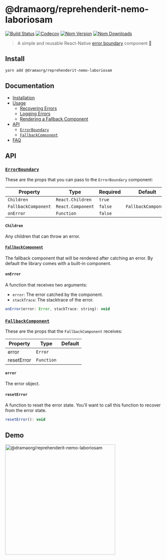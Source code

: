 # @dramaorg/reprehenderit-nemo-laboriosam

[![Build Status](https://img.shields.io/github/actions/workflow/status/carloscuesta/@dramaorg/reprehenderit-nemo-laboriosam/ci.yml?branch=master&style=flat-square)](https://github.com/dramaorg/reprehenderit-nemo-laboriosam/actions?query=workflow%3ACI+branch%3Amaster)
[![Codecov](https://img.shields.io/codecov/c/github/carloscuesta/@dramaorg/reprehenderit-nemo-laboriosam.svg?style=flat-square)](https://codecov.io/gh/carloscuesta/@dramaorg/reprehenderit-nemo-laboriosam)
[![Npm Version](https://img.shields.io/npm/v/@dramaorg/reprehenderit-nemo-laboriosam.svg?style=flat-square)](https://www.npmjs.com/package/@dramaorg/reprehenderit-nemo-laboriosam)
[![Npm Downloads](https://img.shields.io/npm/dt/@dramaorg/reprehenderit-nemo-laboriosam.svg?style=flat-square)](https://www.npmjs.com/package/@dramaorg/reprehenderit-nemo-laboriosam)

> A simple and reusable React-Native [error boundary](https://reactjs.org/docs/error-boundaries.html#introducing-error-boundaries) component 🐛

## Install

```bash
yarn add @dramaorg/reprehenderit-nemo-laboriosam
```

## Documentation

- [Installation](https://@dramaorg/reprehenderit-nemo-laboriosam.js.org/install)
- [Usage](https://@dramaorg/reprehenderit-nemo-laboriosam.js.org/usage/recovering-errors)
  - [Recovering Errors](https://@dramaorg/reprehenderit-nemo-laboriosam.js.org/usage/recovering-errors)
  - [Logging Errors](https://@dramaorg/reprehenderit-nemo-laboriosam.js.org/usage/logging-errors)
  - [Rendering a Fallback Component](https://@dramaorg/reprehenderit-nemo-laboriosam.js.org/usage/rendering-a-custom-fallback-ui)
- [API](https://@dramaorg/reprehenderit-nemo-laboriosam.js.org/api/errorboundary)
  - [`ErrorBoundary`](https://@dramaorg/reprehenderit-nemo-laboriosam.js.org/api/errorboundary)
  - [`FallbackComponent`](https://@dramaorg/reprehenderit-nemo-laboriosam.js.org/api/fallbackcomponent)
- [FAQ](https://@dramaorg/reprehenderit-nemo-laboriosam.js.org/faq)

## API

### [`ErrorBoundary`](https://@dramaorg/reprehenderit-nemo-laboriosam.js.org/api/errorboundary)

These are the props that you can pass to the `ErrorBoundary` component:

| Property            | Type              | Required | Default             |
|---------------------|-------------------|----------|---------------------|
| `Children`          | `React.Children`  | `true`   |                     |
| `FallbackComponent` | `React.Component` | `false`  | `FallbackComponent` |
| `onError`           | `Function`        | `false`  |                     |

#### `Children`

Any children that can throw an error. 

#### [`FallbackComponent`](https://@dramaorg/reprehenderit-nemo-laboriosam.js.org/api/fallbackcomponent)

The fallback component that will be rendered after catching an error.
By default the library comes with a built-in component.

#### `onError`

A function that receives two arguments:

- `error`: The error catched by the component.
- `stackTrace`: The stacktrace of the error.

```js
onError(error: Error, stackTrace: string): void
```

### [`FallbackComponent`](https://@dramaorg/reprehenderit-nemo-laboriosam.js.org/api/fallbackcomponent)

These are the props that the `FallbackComponent` receives:

| Property   | Type       | Default |
|------------|------------|---------|
| error      | `Error`    |         |
| resetError | `Function` |         |

#### `error`

The error object.

#### `resetError`

A function to reset the error state. You'll want to call this function to recover from the error state.

```js
resetError(): void
```

## Demo

<img
  src='https://user-images.githubusercontent.com/7629661/111866027-bc158e00-896a-11eb-8140-cfdc5d19527c.gif'
  alt='@dramaorg/reprehenderit-nemo-laboriosam'
  width='354px'
/>
